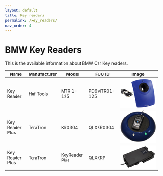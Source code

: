 ```yaml
---
layout: default
title: Key readers
permalink: /key_readers/
nav_order: 4
---
```


# BMW Key Readers

This is the available information about BMW Car Key readers.

| Name            | Manufacturer | Model          | FCC ID       | Image                                      |
| --------------- | ------------ | -------------- | ------------ | ------------------------------------------ |
| Key Reader      | Huf Tools    | MTR 1-125      | PD6MTR01-125 | ![](BMW_Tools_Key_Reader_PD6MTR01-125.png) |
| Key Reader Plus | TeraTron     | KR0304         | QLXKR0304    | ![](BMW_Tools_Key_Reader_QLXKR0304.png)    |
| Key Reader Plus | TeraTron     | KeyReader Plus | QLXKRP       | ![](BMW_Tools_Key_Reader_QLXKRP.png)       |
